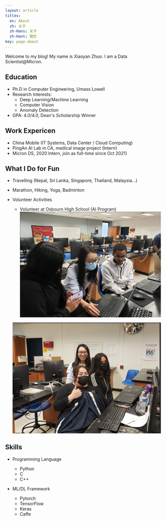 ```yaml
---
layout: article
titles:
  en: About
  zh: 关于
  zh-Hans: 关于
  zh-Hant: 關於
key: page-about
---
```


Welcome to my blog! My name is Xiaoyan Zhuo. I am a Data Scientist@Micron. 

## Education
- Ph.D in Computer Engineering, Umass Lowell
- Research Interests: 
  - Deep Learning/Machine Learning
  - Computer Vision
  - Anomaly Detection
- GPA: 4.0/4.0, Dean's Scholarship Winner

## Work Expericen
- China Mobile (IT Systems, Data Center / Cloud Computing)
- PingAn AI Lab in CA, medical image project (Intern)
- Micron DS, 2020 Intern, join as full-time since Oct 2021)

## What I Do for Fun
- Travelling (Nepal, Sri Lanka, Singapore, Thailand, Malaysia...)
- Marathon, Hiking, Yoga, Badminton
- Volunteer Activities
  - Volunteer at Osbourn High School (AI Program)
  ![vol-high-sch-1](https://github.com/xiaoyanzhuo/xiaoyanzhuo.github.io/blob/master/_posts/about_figures/volunteer-high-school-2.png)
  
  ![vol-high-sch-1](https://github.com/xiaoyanzhuo/xiaoyanzhuo.github.io/blob/master/_posts/about_figures/volunteer-high-school.png)

## Skills

- Programming Language
  - Python
  - C
  - C++

- ML/DL Framework
  - Pytorch
  - TensorFlow
  - Keras
  - Caffe
